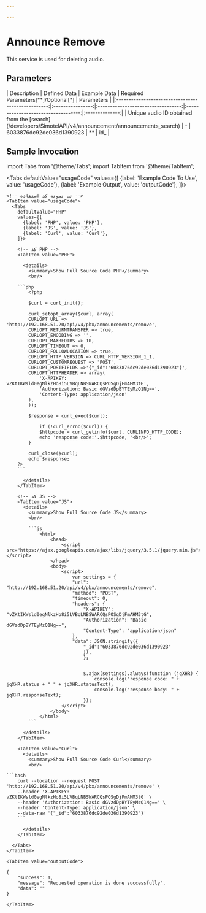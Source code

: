 ```yaml
---

---
```

# Announce Remove

This service is used for deleting audio.

## Parameters
<div class="custom-table">
| Description                                         | Defined Data     | Example Data                       | Required Parameters[**]/Optional[*] | Parameters     |
|:--------------------------------------------------:|:----------------:|:----------------------------------:|:-----------------------------------:|:--------------:|
| Unique audio ID obtained from the [search](/developers/SimotelAPI/v4/announcement/announcements_search) | -                | 6033876dc92de036d1390923            | **                                  | id_            |
</div>


## Sample Invocation


<!--  -->
import Tabs from '@theme/Tabs';
import TabItem from '@theme/TabItem';

  <Tabs
    defaultValue="usageCode"
    values={[
     {label: 'Example Code To Use', value: 'usageCode'},
     {label: 'Example Output', value: 'outputCode'},
    ]}>

    <!-- تب نمونه کد استفاده -->
    <TabItem value="usageCode">
      <Tabs
        defaultValue="PHP"
        values={[
          {label: 'PHP', value: 'PHP'},
          {label: 'JS', value: 'JS'},
          {label: 'Curl', value: 'Curl'},
        ]}>

        <!-- کد PHP -->
        <TabItem value="PHP">
      
          <details>
            <summary>Show Full Source Code PHP</summary>
            <br/>

		```php
			<?php

			$curl = curl_init();

			curl_setopt_array($curl, array(
			CURLOPT_URL => 'http://192.168.51.20/api/v4/pbx/announcements/remove',
			CURLOPT_RETURNTRANSFER => true,
			CURLOPT_ENCODING => '',
			CURLOPT_MAXREDIRS => 10,
			CURLOPT_TIMEOUT => 0,
			CURLOPT_FOLLOWLOCATION => true,
			CURLOPT_HTTP_VERSION => CURL_HTTP_VERSION_1_1,
			CURLOPT_CUSTOMREQUEST => 'POST',
			CURLOPT_POSTFIELDS =>'{"_id":"6033876dc92de036d1390923"}',
			CURLOPT_HTTPHEADER => array(
				'X-APIKEY: vZKtIKWsld0egNlkzHo8i5LVBqLNBSWARCQsPOSgDjFmAHM3tG',
				'Authorization: Basic dGVzdDpBYTEyMzQ1Ng==',
				'Content-Type: application/json'
			),
			));

			$response = curl_exec($curl);

				if (!curl_errno($curl)) {
				$httpcode = curl_getinfo($curl, CURLINFO_HTTP_CODE);
				echo 'response code:'.$httpcode, '<br/>';
			}

			curl_close($curl);
			echo $response;
		?>
		```

          </details>
        </TabItem>

        <!-- کد JS -->
        <TabItem value="JS">
          <details>
            <summary>Show Full Source Code JS</summary>
            <br/>

			```js
				<html>
					<head>
						<script src="https://ajax.googleapis.com/ajax/libs/jquery/3.5.1/jquery.min.js"></script>
					</head>
					<body>
						<script>
							var settings = {
							"url": "http://192.168.51.20/api/v4/pbx/announcements/remove",
							"method": "POST",
							"timeout": 0,
							"headers": {
								"X-APIKEY": "vZKtIKWsld0egNlkzHo8i5LVBqLNBSWARCQsPOSgDjFmAHM3tG",
								"Authorization": "Basic dGVzdDpBYTEyMzQ1Ng==",
								"Content-Type": "application/json"
							},
							"data": JSON.stringify({
								"_id":"6033876dc92de036d1390923"
								}),
								};


								$.ajax(settings).always(function (jqXHR) {
									console.log("response code: " + jqXHR.status + " " + jqXHR.statusText);
									console.log("response body: " + jqXHR.responseText);
								});
						</script>
					</body>
				</html>
			```

          </details>
        </TabItem>

        <TabItem value="Curl">
          <details>
            <summary>Show Full Source Code Curl</summary>
            <br/>

	```bash
		curl --location --request POST 'http://192.168.51.20/api/v4/pbx/announcements/remove' \
		--header 'X-APIKEY: vZKtIKWsld0egNlkzHo8i5LVBqLNBSWARCQsPOSgDjFmAHM3tG' \
		--header 'Authorization: Basic dGVzdDpBYTEyMzQ1Ng==' \
		--header 'Content-Type: application/json' \
		--data-raw '{"_id":"6033876dc92de036d1390923"}'
		```

          </details>
        </TabItem>

      </Tabs>
    </TabItem>

    <TabItem value="outputCode">

```shell
{
    "success": 1,
    "message": "Requested operation is done successfully",
    "data": ""
}
```
    </TabItem>

  </Tabs>
